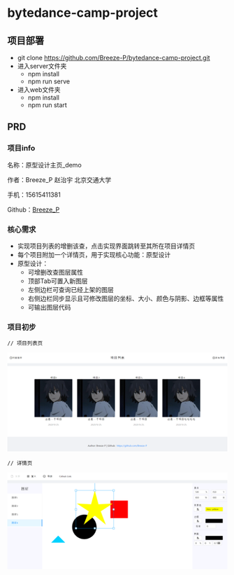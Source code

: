 # bytedance-camp-project


## 项目部署

* git clone https://github.com/Breeze-P/bytedance-camp-project.git
* 进入server文件夹
  * npm install
  * npm run serve
* 进入web文件夹
  * npm install
  * npm run start

## PRD

### 项目info

名称：原型设计主页_demo

作者：Breeze_P 赵治宇 北京交通大学

手机：15615411381

Github：<a href="https://github.com/Breeze-P">Breeze_P</a>



### 核心需求

* 实现项目列表的增删该查，点击实现界面跳转至其所在项目详情页
* 每个项目附加一个详情页，用于实现核心功能：原型设计
* 原型设计：
  * 可增删改查图层属性
  * 顶部Tab可置入新图层
  * 左侧边栏可查询已经上架的图层
  * 右侧边栏同步显示且可修改图层的坐标、大小、颜色与阴影、边框等属性
  * 可输出图层代码



### 项目初步

```
// 项目列表页
```

![project_list_demo](project_list_demo.png)

```
// 详情页
```

![page_demo](page_demo.png)
